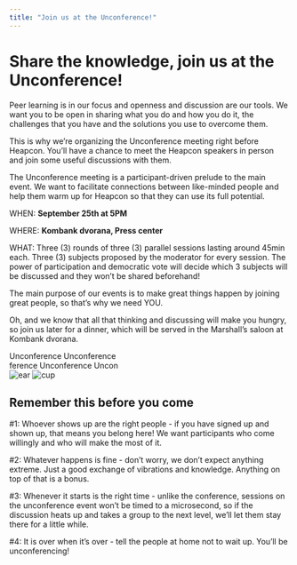 ```yaml
---
title: "Join us at the Unconference!"
---
```


# Share the knowledge, join us at the Unconference!

Peer learning is in our focus and openness and discussion are our tools. We want you to be open in sharing what you do and how you do it, the challenges that you have and the solutions you use to overcome them.

This is why we’re organizing the Unconference meeting right before Heapcon. You’ll have a chance to meet the Heapcon speakers in person and join some useful discussions with them.

The Unconference meeting is a participant-driven prelude to the main event. We want to facilitate connections between like-minded people and help them warm up for Heapcon so that they can use its full potential.

WHEN: **September 25th at 5PM**

WHERE: **Kombank dvorana, Press center**

WHAT: Three (3) rounds of three (3) parallel sessions lasting around 45min each. Three (3) subjects proposed by the moderator for every session. The power of participation and democratic vote will decide which 3 subjects will be discussed and they won’t be shared beforehand!

The main purpose of our events is to make great things happen by joining great people, so that’s why we need YOU.

Oh, and we know that all that thinking and discussing will make you hungry, so join us later for a dinner, which will be served in the Marshall’s saloon at Kombank dvorana.


<div class="home">
<div class="block-text block-text-4">
<div class="line-1">Unconference Unconference</div>
<div class="line-2">ference Unconference Uncon</div>
<div class="icons">
<img src="/images/ear.png" alt="ear" class="ear-2">
<img src="/images/cup.png" alt="cup" class="rabbit">
</div>
</div>
</div>

## Remember this before you come

\#1: Whoever shows up are the right people - if you have signed up and shown up, that means you belong here! We want participants who come willingly and who will make the most of it.

\#2: Whatever happens is fine - don’t worry, we don’t expect anything extreme. Just a good exchange of vibrations and knowledge. Anything on top of that is a bonus.

\#3: Whenever it starts is the right time - unlike the conference, sessions on the unconference event won’t be timed to a microsecond, so if the discussion heats up and takes a group to the next level, we’ll let them stay there for a little while.

\#4: It is over when it’s over - tell the people at home not to wait up. You’ll be unconferencing!
